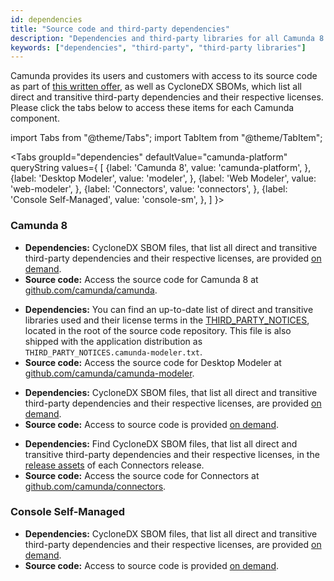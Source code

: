 ```yaml
---
id: dependencies
title: "Source code and third-party dependencies"
description: "Dependencies and third-party libraries for all Camunda 8 components."
keywords: ["dependencies", "third-party", "third-party libraries"]
---
```


Camunda provides its users and customers with access to its source code as part of [this written offer](https://legal.camunda.com/licensing-and-other-legal-terms#written-offer-source-code), as well as CycloneDX SBOMs, which list all direct and transitive third-party dependencies and their respective licenses. Please click the tabs below to access these items for each Camunda component.

import Tabs from "@theme/Tabs";
import TabItem from "@theme/TabItem";

<Tabs groupId="dependencies" defaultValue="camunda-platform" queryString values={
[
{label: 'Camunda 8', value: 'camunda-platform', },
{label: 'Desktop Modeler', value: 'modeler', },
{label: 'Web Modeler', value: 'web-modeler', },
{label: 'Connectors', value: 'connectors', },
{label: 'Console Self-Managed', value: 'console-sm', },
]
}>

<TabItem value='camunda-platform'>

### Camunda 8

- **Dependencies:** CycloneDX SBOM files, that list all direct and transitive third-party dependencies and their respective licenses, are provided [on demand](mailto:dependency-request@camunda.com).
- **Source code:** Access the source code for Camunda 8 at [github.com/camunda/camunda](https://github.com/camunda/camunda).

</TabItem>

<TabItem value='modeler'>

- **Dependencies:** You can find an up-to-date list of direct and transitive libraries used and their license terms in the [THIRD_PARTY_NOTICES](https://github.com/camunda/camunda-modeler/blob/master/THIRD_PARTY_NOTICES), located in the root of the source code repository. This file is also shipped with the application distribution as `THIRD_PARTY_NOTICES.camunda-modeler.txt`.
- **Source code:** Access the source code for Desktop Modeler at [github.com/camunda/camunda-modeler](https://github.com/camunda/camunda-modeler).

</TabItem>

<TabItem value='web-modeler'>

- **Dependencies:** CycloneDX SBOM files, that list all direct and transitive third-party dependencies and their respective licenses, are provided [on demand](mailto:dependency-request@camunda.com).
- **Source code:** Access to source code is provided [on demand](mailto:dependency-request@camunda.com).

</TabItem>

<TabItem value='connectors'>

- **Dependencies:** Find CycloneDX SBOM files, that list all direct and transitive third-party dependencies and their respective licenses, in the [release assets](https://github.com/camunda/connectors/releases) of each Connectors release.
- **Source code:** Access the source code for Connectors at [github.com/camunda/connectors](https://github.com/camunda/connectors).

</TabItem>

<TabItem value='console-sm'>

### Console Self-Managed

- **Dependencies:** CycloneDX SBOM files, that list all direct and transitive third-party dependencies and their respective licenses, are provided [on demand](mailto:dependency-request@camunda.com).
- **Source code:** Access to source code is provided [on demand](mailto:dependency-request@camunda.com).

</TabItem>

</Tabs>
